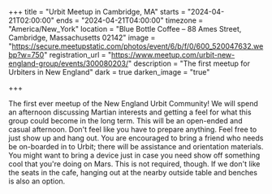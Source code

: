 +++ title = "Urbit Meetup in Cambridge, MA" starts = "2024-04-21T02:00:00" ends = "2024-04-21T04:00:00" timezone = "America/New_York" location = "Blue Bottle Coffee – 88 Ames Street, Cambridge, Massachusetts 02142" image = "https://secure.meetupstatic.com/photos/event/6/b/f/0/600_520047632.webp?w=750" registration_url = "https://www.meetup.com/urbit-new-england-group/events/300080203/" description = "The first meetup for Urbiters in New England" dark = true darken_image = "true"

+++

The first ever meetup of the New England Urbit Community! We will spend an afternoon discussing Martian interests and getting a feel for what this group could become in the long term. This will be an open-ended and casual afternoon. Don't feel like you have to prepare anything. Feel free to just show up and hang out.
You are encouraged to bring a friend who needs be on-boarded in to Urbit; there will be assistance and orientation materials.
You might want to bring a device just in case you need show off something cool that you're doing on Mars. This is not required, though.
If we don't like the seats in the cafe, hanging out at the nearby outside table and benches is also an option.
